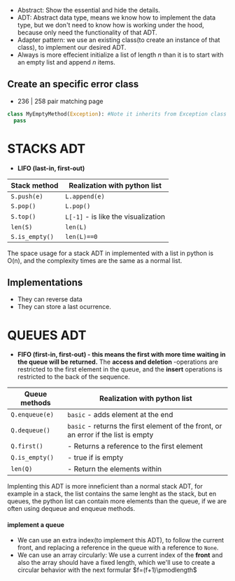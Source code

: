 - Abstract: Show the essential and hide the details.
- ADT: Abstract data type, means we know how to implement the data type, but we don't need to know how is working under the hood, because only need the functionality of that ADT.
- Adapter pattern: we use an existing class(to create an instance of that class), to implement our desired ADT.
- Always is more effecient initialize a list of length *n* than it is to start with an empty list and append *n* items.

## Create an specific error class

- 236 | 258 pair matching page

```py
class MyEmptyMethod(Exception): #Note it inherits from Exception class
  pass
```

# STACKS ADT 

- **LIFO (last-in, first-out)**

|Stack method|Realization with python list|
|---|---|
|`S.push(e)`|`L.append(e)`|
|`S.pop()`|`L.pop()`|
|`S.top()`|`L[-1]` - is like the visualization |
|`len(S)`|`len(L)`|
|`S.is_empty()`|`len(L)==0`|

The space usage for a stack ADT in implemented with a list in python is O(n), and the complexity times are the same as a normal list.

## Implementations
- They can reverse data
- They can store a last ocurrence.

# QUEUES ADT

- **FIFO (first-in, first-out) - this means the first with more time waiting in the queue will be returned.**
The **access and deletion** -operations are restricted to the first element in the queue, and the **insert** operations is restricted to the back of the sequence.

|Queue methods|Realization with python list|
|---|---|
|`Q.enqueue(e)`|`basic` - adds element at the end|
|`Q.dequeue()`|`basic` - returns the first element of the front, or an error if the list is empty|
|`Q.first()`| - Returns a reference to the first element|
|`Q.is_empty()`| - true if is empty|
|`len(Q)`| - Return the elements within|
Implenting this ADT is more inneficient than a normal stack ADT, for example in a stack, the list contains the same lenght as the stack, but en queues, the python list can contain more elements than the queue, if we are often using 
dequeue and enqueue methods.

#### implement a queue
- We can use an extra index(to implement this ADT), to follow the current front, and replacing a reference in the queue with a reference to `None`.
- We can use an array circularly: We use a current index of the **front** and also the array should have a fixed length, which we'll use to create a circular behavior with the next formular $f=(f+1)\pmodlength$
